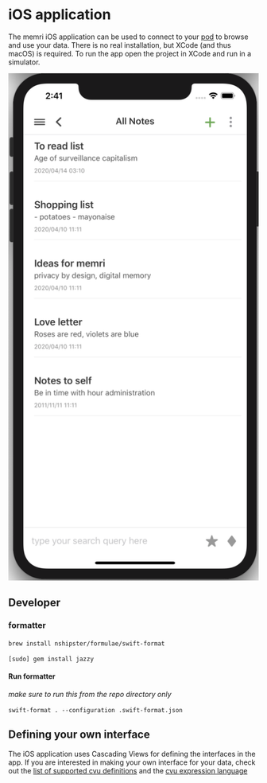 # iOS application

The memri iOS application can be used to connect to your [pod](https://gitlab.memri.io/memri/pod) to browse and use your data. There is no real installation, but XCode (and thus macOS) is required. To run the app open the project in XCode and run in a simulator.

![Semantic description of image](/readme_images/screenshot1.png "Image Title")

## Developer

### formatter
```brew install nshipster/formulae/swift-format```

```[sudo] gem install jazzy```

#### Run formatter
*make sure to run this from the repo directory only*

```swift-format . --configuration .swift-format.json```

## Defining your own interface
The iOS application uses Cascading Views for defining the interfaces in the app. If you are interested in making your own interface for your data, check out the [list of supported cvu definitions](https://gitlab.memri.io/memri/ios-application/-/wikis/List-of-supported-CVU-definitions) and the [cvu expression language](https://gitlab.memri.io/memri/ios-application/-/wikis/CVU-Expression-Language)



